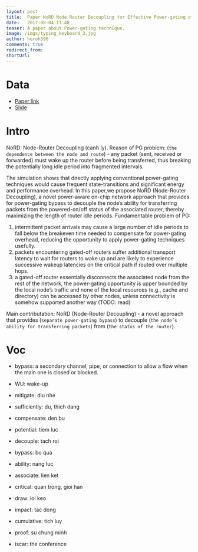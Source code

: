 ```yaml
---
layout: post
title:  Paper NoRD Node Router Decoupling for Effective Power-gating of On-Chip Routers 
date:   2017-08-04 11:48
teaser: A paper about Power-gating technique.
image: /imgs/typing_keyboard_3.jpg
author: heroh396
comments: true
redirect_from:
shortUrl: 
---
```


# Data
* [Paper link](http://ieeexplore.ieee.org/document/6493626/) 
* [Slide](http://slideplayer.com/slide/4703446/) 

# Intro

NoRD: Node-Router Decoupling (canh ly). 
Reason of PG problem: (`the dependence between the node and route`) - any packet (sent, received or forwarded) must wake up the router before being transferred, thus breaking the potentially long idle period into fragmented intervals. 

The simulation shows that directly applying conventional power-gating techniques would cause frequent state-transitions and significant energy and performance overhead. 
In this paper,we propose NoRD (Node-Router Decoupling), a novel power-aware on-chip network approach that provides for power-gating bypass to decouple the node’s ability for transferring packets from the powered-on/off status of the associated router, thereby maximizing the length of router idle periods. 
Fundamentable problem of PG: 
1. intermittent packet arrivals may cause a large number of idle periods to fall below the breakeven time needed to compensate for power-gating overhead, reducing the opportunity to apply power-gating techniques usefully. 
2. packets encountering gated-off routers suffer additional transport latency to wait for routers to wake up and are likely to experience successive wakeup latencies on the critical path if routed over multiple hops. 
3. a gated-off router essentially disconnects the associated node from the rest of the network, the power-gating opportunity is upper bounded by the local node’s traffic and none of the local resources (e.g., cache and directory) can be accessed by other nodes, unless connectivity is somehow supported another way (TODO: read) 
	
Main contributation: NoRD (Node-Router Decoupling) - a novel approach that provides (`separate power-gating bypass`) to  decouple (`the node’s ability for transferring packets`) from (`the status of the router`). 


# Voc
- bypass: a secondary channel, pipe, or connection to allow a flow when the main one is closed or blocked.
- WU: wake-up

- mitigate: diu nhe
- sufficiently: du, thich dang
- compensate: den bu
- potential: tiem luc
- decouple: tach roi
- bypass: bo qua
- ability: nang luc
- associate: lien ket
- critical: quan trong, gioi han
- draw: loi keo
- impact: tac dong
- cumulative: tich luy
- proof: su chung minh


- iscar: the conference
